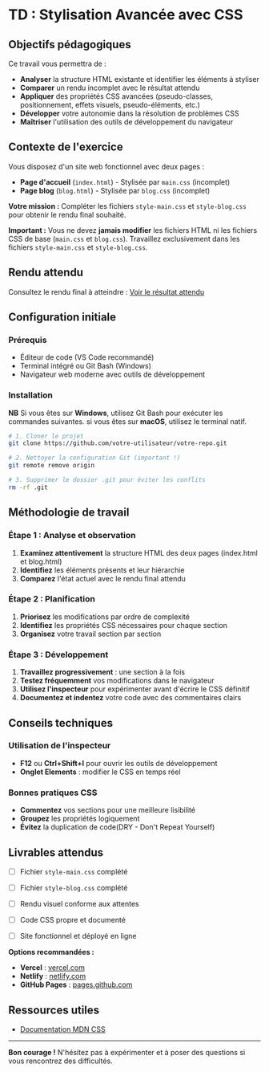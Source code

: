 # TD  : Stylisation Avancée avec CSS

## Objectifs pédagogiques

Ce travail  vous permettra de :
- **Analyser** la structure HTML existante et identifier les éléments à styliser
- **Comparer** un rendu incomplet avec le résultat attendu
- **Appliquer** des propriétés CSS avancées (pseudo-classes, positionnement, effets visuels, pseudo-éléments, etc.)
- **Développer** votre autonomie dans la résolution de problèmes CSS
- **Maîtriser** l'utilisation des outils de développement du navigateur

## Contexte de l'exercice

Vous disposez d'un site web fonctionnel avec deux pages :
- **Page d'accueil** (`index.html`) - Stylisée par `main.css` (incomplet)
- **Page blog** (`blog.html`) - Stylisée par `blog.css` (incomplet)

**Votre mission :** Compléter les fichiers `style-main.css` et `style-blog.css` pour obtenir le rendu final souhaité.

**Important :** Vous ne devez **jamais modifier** les fichiers HTML ni les fichiers CSS de base (`main.css` et `blog.css`). Travaillez exclusivement dans les fichiers `style-main.css` et `style-blog.css`.

## Rendu attendu

Consultez le rendu final à atteindre : [Voir le résultat attendu](https://td-boite.vercel.app/index.html)

## Configuration initiale

### Prérequis
- Éditeur de code (VS Code recommandé)
- Terminal intégré ou Git Bash (Windows)
- Navigateur web moderne avec outils de développement

### Installation

**NB** Si vous êtes sur **Windows**, utilisez Git Bash pour exécuter les commandes suivantes. si vous êtes sur **macOS**, utilisez le terminal natif.

```bash
# 1. Cloner le projet
git clone https://github.com/votre-utilisateur/votre-repo.git

# 2. Nettoyer la configuration Git (important !)
git remote remove origin

# 3. Supprimer le dossier .git pour éviter les conflits
rm -rf .git


```

## Méthodologie de travail

### Étape 1 : Analyse et observation
1. **Examinez attentivement** la structure HTML des deux pages (index.html et blog.html)
2. **Identifiez** les éléments présents et leur hiérarchie
3. **Comparez** l'état actuel avec le rendu final attendu


### Étape 2 : Planification
1. **Priorisez** les modifications par ordre de complexité
2. **Identifiez** les propriétés CSS nécessaires pour chaque section
3. **Organisez** votre travail section par section

### Étape 3 : Développement
1. **Travaillez progressivement** : une section à la fois
2. **Testez fréquemment** vos modifications dans le navigateur
3. **Utilisez l'inspecteur** pour expérimenter avant d'écrire le CSS définitif
4. **Documentez et indentez** votre code avec des commentaires clairs


## Conseils techniques

### Utilisation de l'inspecteur
- **F12** ou **Ctrl+Shift+I** pour ouvrir les outils de développement
- **Onglet Elements** : modifier le CSS en temps réel


### Bonnes pratiques CSS
- **Commentez** vos sections pour une meilleure lisibilité
- **Groupez** les propriétés logiquement
- **Évitez** la duplication de code(DRY - Don't Repeat Yourself)



## Livrables attendus

- [ ] Fichier `style-main.css` complété
- [ ] Fichier `style-blog.css` complété  
- [ ] Rendu visuel conforme aux attentes
- [ ] Code CSS propre et documenté
- [ ] Site fonctionnel et déployé en ligne 


**Options recommandées :**
- **Vercel** : [vercel.com](https://vercel.com)
- **Netlify** : [netlify.com](https://netlify.com)
- **GitHub Pages** : [pages.github.com](https://pages.github.com)

## Ressources utiles

- [Documentation MDN CSS](https://developer.mozilla.org/fr/docs/Web/CSS)

---

**Bon courage !** N'hésitez pas à expérimenter et à poser des questions si vous rencontrez des difficultés.